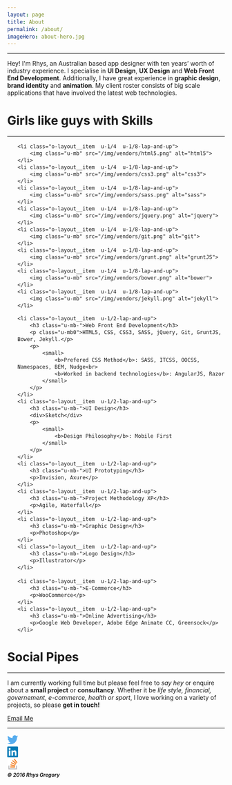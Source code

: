 ```yaml
---
layout: page
title: About
permalink: /about/
imageHero: about-hero.jpg
---
```

---
Hey! I'm Rhys, an Australian based app designer with ten years’ worth of industry experience. I specialise in **UI Design**, **UX Design** and **Web Front End Development**. Additionally, I have great experience in **graphic design**, **brand identity** and **animation**. My client roster consists of big scale applications that have involved the latest web technologies.

# Girls like guys with Skills
---

<ul class="o-layout  o-layout--center  u-mt+  u-mb">

	<li class="o-layout__item  u-1/4  u-1/8-lap-and-up">
		<img class="u-mb" src="/img/vendors/html5.png" alt="html5">
	</li>
	<li class="o-layout__item  u-1/4  u-1/8-lap-and-up">
		<img class="u-mb" src="/img/vendors/css3.png" alt="css3">
	</li>
	<li class="o-layout__item  u-1/4  u-1/8-lap-and-up">
		<img class="u-mb" src="/img/vendors/sass.png" alt="sass">
	</li>
	<li class="o-layout__item  u-1/4  u-1/8-lap-and-up">
		<img class="u-mb" src="/img/vendors/jquery.png" alt="jquery">
	</li>
	<li class="o-layout__item  u-1/4  u-1/8-lap-and-up">
		<img class="u-mb" src="/img/vendors/git.png" alt="git">
	</li>
	<li class="o-layout__item  u-1/4  u-1/8-lap-and-up">
		<img class="u-mb" src="/img/vendors/grunt.png" alt="gruntJS">
	</li>
	<li class="o-layout__item  u-1/4  u-1/8-lap-and-up">
		<img class="u-mb" src="/img/vendors/bower.png" alt="bower">
	</li>
	<li class="o-layout__item  u-1/4  u-1/8-lap-and-up">
		<img class="u-mb" src="/img/vendors/jekyll.png" alt="jekyll">
	</li>

</ul>

<ul class="o-layout  o-layout--flush  u-mb">

	<li class="o-layout__item  u-1/2-lap-and-up">
		<h3 class="u-mb-">Web Front End Development</h3>
		<p class="u-mb0">HTML5, CSS, CSS3, SASS, jQuery, Git, GruntJS, Bower, Jekyll.</p>
		<p>
			<small>
				<b>Prefered CSS Method</b>: SASS, ITCSS, OOCSS, Namespaces, BEM, Nudge<br>
				<b>Worked in backend technologies</b>: AngularJS, Razor
			</small>
		</p>
	</li>
	<li class="o-layout__item  u-1/2-lap-and-up">
		<h3 class="u-mb-">UI Design</h3>
		<div>Sketch</div>
		<p>
			<small>
				<b>Design Philosophy</b>: Mobile First
			</small>
		</p>
	</li>
	<li class="o-layout__item  u-1/2-lap-and-up">
		<h3 class="u-mb-">UI Prototyping</h3>
		<p>Invision, Axure</p>
	</li>
	<li class="o-layout__item  u-1/2-lap-and-up">
		<h3 class="u-mb-">Project Methodology XP</h3>
		<p>Agile, Waterfall</p>
	</li>
	<li class="o-layout__item  u-1/2-lap-and-up">
		<h3 class="u-mb-">Graphic Design</h3>
		<p>Photoshop</p>
	</li>
	<li class="o-layout__item  u-1/2-lap-and-up">
		<h3 class="u-mb-">Logo Design</h3>
		<p>Illustrator</p>
	</li>
	
	<li class="o-layout__item  u-1/2-lap-and-up">
		<h3 class="u-mb-">E-Commerce</h3>
		<p>WooCommerce</p>
	</li>
	<li class="o-layout__item  u-1/2-lap-and-up">
		<h3 class="u-mb-">Online Advertising</h3>
		<p>Google Web Developer, Adobe Edge Animate CC, Greensock</p>
	</li>

</ul>

# Social Pipes
---

I am currently working full time but please feel free to *say hey* or enquire about a **small project** or **consultancy**. Whether it be *life style, financial, governement, e-commerce, health or sport*, I love working on a variety of projects, so please **get in touch!**

<a class="o-btn  c-btn  u-mb" href="mailto:rhys.m.gregory@gmail.com">Email Me</a>

---

<div class="o-media  o-media--center  u-mb">
	<div class="o-media__item">
		<a class="u-link-img" href="https://twitter.com/RhysyGregory" target="_blank">
			<img width="25" src="/img/brands/twitter.png" alt="twitter">
		</a>
	</div>
	<div class="o-media__item">
		<a class="u-link-img" href="https://au.linkedin.com/in/rhys-gregory-28417510a" target="_blank">
			<img width="25" src="/img/brands/linkedin.png" alt="linkedin">
		</a>
	</div>
	<div class="o-media__item">
		<a class="u-link-img" href="http://stackoverflow.com/users/4701855/rhys" target="_blank">
			<img width="25" src="/img/brands/stackoverflow.png" alt="stackoverflow">
		</a>
	</div>
</div>

<div class="u-text-center"><small><i><b>© 2016 Rhys Gregory</b></i></small></div>